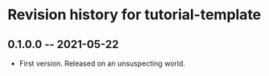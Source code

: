 # Revision history for tutorial-template

## 0.1.0.0 -- 2021-05-22

- First version. Released on an unsuspecting world.
